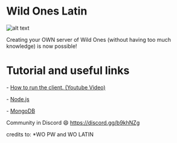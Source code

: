 # Wild Ones Latin

![alt text](https://i.imgur.com/8OUniU7.png)


Creating your OWN server of Wild Ones (without having too much knowledge) is now possible!


# Tutorial and useful links

<p>- <a href="https://youtu.be/YFtHMBbn2MU">How to run the client. (Youtube Video)</a></p>
<p>- <a href="http://nodejs.org/">Node.js</a></p>
<p>- <a href="https://www.mongodb.com/download-center?jmp=nav#community">MongoDB</a></p>


Community in Discord 😄
https://discord.gg/b9khNZg

credits to:
*WO PW
and WO LATIN
